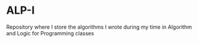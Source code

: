 # ALP-I
Repository where I store the algorithms I wrote during my time in Algorithm and Logic for Programming classes
